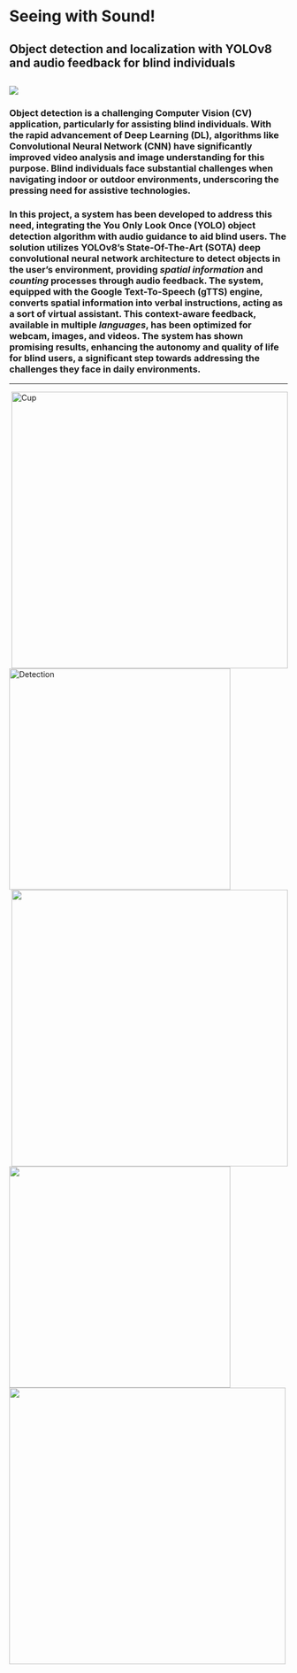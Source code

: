 # Seeing with Sound!
## Object detection and localization with YOLOv8  and audio feedback for blind individuals
<a href='https://thesis.unipd.it/handle/20.500.12608/66485/'><img src='https://img.shields.io/badge/Paper-Page-green'></a>
---
### Object detection is a challenging Computer Vision (CV) application, particularly for assisting blind individuals. With the rapid advancement of Deep Learning (DL), algorithms like Convolutional Neural Network (CNN) have significantly improved video analysis and image understanding for this purpose. Blind individuals face substantial challenges when navigating indoor or outdoor environments, underscoring the pressing need for assistive technologies.
### In this project, a system has been developed to address this need, integrating the You Only Look Once (YOLO) object detection algorithm with audio guidance to aid blind users. The solution utilizes YOLOv8’s State-Of-The-Art (SOTA) deep convolutional neural network architecture to detect objects in the user’s environment, providing _spatial information_ and _counting_ processes through audio feedback. The system, equipped with the Google Text-To-Speech (gTTS) engine, converts spatial information into verbal instructions, acting as a sort of virtual assistant. This context-aware feedback, available in multiple *languages*, has been optimized for webcam, images, and videos. The system has shown promising results, enhancing the autonomy and quality of life for blind users, a significant step towards addressing the challenges they face in daily environments.
 ---


<img src="https://github.com/user-attachments/assets/4373f5da-bdf8-469e-a76d-db2447aebe69" width='500' alt="Cup" align='right'>
‎‎<img src='https://github.com/user-attachments/assets/a6556555-cfe3-46b1-aaad-4d2bb5e94a23' width ='400' alt="Detection">
<img src='https://github.com/user-attachments/assets/7b980ee2-149b-4b67-89ee-7b6856dc6fcb' width = '500' align= "right">
<img src='https://github.com/user-attachments/assets/23bf9841-fc0b-4019-8794-28e1e03aad30' width = '400' align="left">
<img src='https://github.com/user-attachments/assets/36fe38e8-77ba-47b0-ad8e-efbbb355a838' width = '500'>

